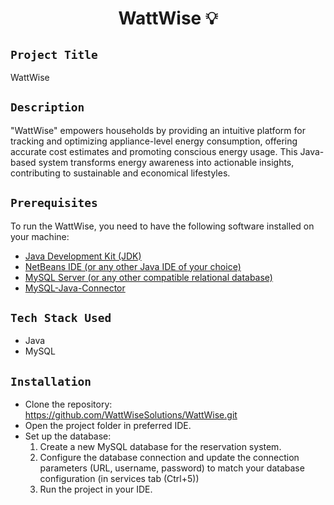 <h1 align="center">
  <a href="# WattWise"></a>
  WattWise 💡
</h1>

## `Project Title`
WattWise

## `Description`
"WattWise" empowers households by providing an intuitive platform for tracking and optimizing appliance-level energy consumption, offering accurate cost estimates and promoting conscious energy usage. This Java-based system transforms energy awareness into actionable insights, contributing to sustainable and economical lifestyles.

## `Prerequisites`
To run the WattWise, you need to have the following software installed on your machine:
- [Java Development Kit (JDK)](https://www.oracle.com/in/java/technologies/downloads/#jdk20-linux)
- [NetBeans IDE (or any other Java IDE of your choice)](https://netbeans.apache.org/download/index.html)
- [MySQL Server (or any other compatible relational database)](https://dev.mysql.com/downloads/mysql/)
- [MySQL-Java-Connector](https://dev.mysql.com/downloads/connector/j/)

## `Tech Stack Used`
- Java
- MySQL

## `Installation`
- Clone the repository: https://github.com/WattWiseSolutions/WattWise.git
- Open the project folder in preferred IDE.
- Set up the database: <br>
    1. Create a new MySQL database for the reservation system.
    2. Configure the database connection and update the connection parameters (URL, username, password) to match your database configuration (in services tab (Ctrl+5))
    3. Run the project in your IDE.
